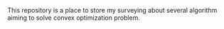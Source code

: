 This repository is a place to store my surveying about several algorithm aiming to solve convex optimization problem.
